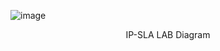 
![image](https://github.com/user-attachments/assets/269a1fc0-44c6-4b1b-b5be-1b16f16406d6)



<p style="text-align: center;">IP-SLA LAB Diagram</p>
